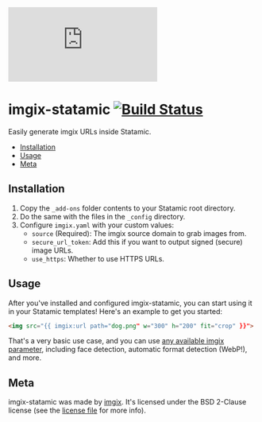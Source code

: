 ![imgix logo](https://assets.imgix.net/imgix-logo-web-2014.pdf?page=2&fm=png&w=200&h=200)

# imgix-statamic [![Build Status](https://travis-ci.org/imgix/imgix-statamic.svg?branch=master)](https://travis-ci.org/imgix/imgix-statamic)

Easily generate imgix URLs inside Statamic.

* [Installation](#installation)
* [Usage](#usage)
* [Meta](#meta)

<a name="installation"></a>
## Installation

1. Copy the `_add-ons` folder contents to your Statamic root directory.
2. Do the same with the files in the `_config` directory.
3. Configure `imgix.yaml` with your custom values:
    * `source` (Required): The imgix source domain to grab images from.
    * `secure_url_token`: Add this if you want to output signed (secure) image URLs.
    * `use_https`: Whether to use HTTPS URLs.


<a name="usage"></a>
## Usage

After you've installed and configured imgix-statamic, you can start using it in your Statamic templates! Here's an example to get you started:

``` html
<img src="{{ imgix:url path="dog.png" w="300" h="200" fit="crop" }}">
```

That's a very basic use case, and you can use [any available imgix parameter](https://www.imgix.com/docs/reference), including face detection, automatic format detection (WebP!), and more.


<a name="meta"></a>
## Meta

imgix-statamic was made by [imgix](http://imgix.com). It's licensed under the BSD 2-Clause license (see the [license file](https://github.com/imgix/imgix-statamic/blob/master/license.md) for more info).
